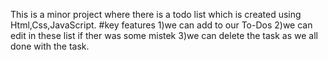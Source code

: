 This is a minor project where there is a todo list which is created using Html,Css,JavaScript.
#key features
1)we can add to our To-Dos 
2)we can edit in these list if ther was some mistek
3)we can delete the task as we all done with the task.
